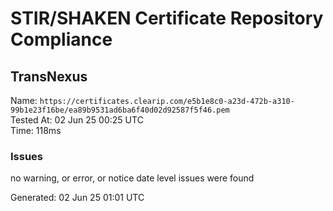 # STIR/SHAKEN Certificate Repository Compliance

## TransNexus

Name: `https://certificates.clearip.com/e5b1e8c0-a23d-472b-a310-99b1e23f16be/ea89b9531ad6ba6f40d02d92587f5f46.pem`\
Tested At: 02 Jun 25 00:25 UTC\
Time: 118ms

### Issues

no warning, or error, or notice date level issues were found

Generated: 02 Jun 25 01:01 UTC